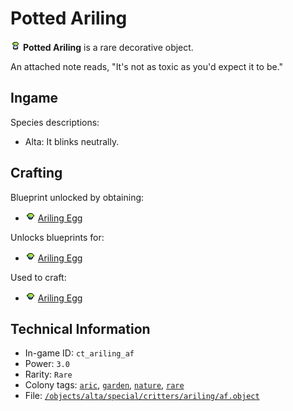 # Potted Ariling

<img src="https://raw.githubusercontent.com/Ceterai/Enternia/main/objects/alta/special/critters/ariling/icon.png" alt="Potted Ariling icon" loading="lazy" height="16px" width="auto" /> **Potted Ariling** is a rare decorative object.

An attached note reads, "It's not as toxic as you'd expect it to be."

## Ingame

Species descriptions:

- Alta: It blinks neutrally.

## Crafting

Blueprint unlocked by obtaining:

- <img src="https://raw.githubusercontent.com/Ceterai/Enternia/main/items/active/alta/spawners/critters/ct_ariling_egg.png" alt="Ariling Egg icon" loading="lazy" height="16px" width="auto" /> [Ariling Egg](https://ceterai.github.io/MyEnternia/Wiki/ArilingEgg)

Unlocks blueprints for:

- <img src="https://raw.githubusercontent.com/Ceterai/Enternia/main/items/active/alta/spawners/critters/ct_ariling_egg.png" alt="Ariling Egg icon" loading="lazy" height="16px" width="auto" /> [Ariling Egg](https://ceterai.github.io/MyEnternia/Wiki/ArilingEgg)

Used to craft:

- <img src="https://raw.githubusercontent.com/Ceterai/Enternia/main/items/active/alta/spawners/critters/ct_ariling_egg.png" alt="Ariling Egg icon" loading="lazy" height="16px" width="auto" /> [Ariling Egg](https://ceterai.github.io/MyEnternia/Wiki/ArilingEgg)

## Technical Information

- In-game ID: `ct_ariling_af`
- Power: `3.0`
- Rarity: `Rare`
- Colony tags: [`aric`](https://ceterai.github.io/MyEnternia/Wiki/Tags/Aric), [`garden`](https://ceterai.github.io/MyEnternia/Wiki/Tags/Garden), [`nature`](https://ceterai.github.io/MyEnternia/Wiki/Tags/Nature), [`rare`](https://ceterai.github.io/MyEnternia/Wiki/Tags/Rare)
- File: [`/objects/alta/special/critters/ariling/af.object`](https://github.com/Ceterai/Enternia/blob/main/objects/alta/special/critters/ariling/af.object)
